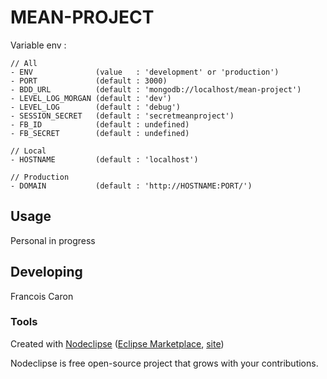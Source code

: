 
# MEAN-PROJECT

Variable env :

	// All
	- ENV              (value   : 'development' or 'production')
	- PORT             (default : 3000)
	- BDD_URL          (default : 'mongodb://localhost/mean-project')
	- LEVEL_LOG_MORGAN (default : 'dev')
	- LEVEL_LOG        (default : 'debug')
	- SESSION_SECRET   (default : 'secretmeanproject')
	- FB_ID            (default : undefined)
	- FB_SECRET        (default : undefined)

	// Local
	- HOSTNAME         (default : 'localhost')

	// Production
	- DOMAIN           (default : 'http://HOSTNAME:PORT/')

## Usage

Personal in progress

## Developing

Francois Caron

### Tools

Created with [Nodeclipse](https://github.com/Nodeclipse/nodeclipse-1)
 ([Eclipse Marketplace](http://marketplace.eclipse.org/content/nodeclipse), [site](http://www.nodeclipse.org))

Nodeclipse is free open-source project that grows with your contributions.
